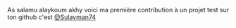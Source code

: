 As salamu alaykoum akhy voici ma première contribution à un projet test sur ton github c'est [@Sulayman74](https:/www.github.com/Sulayman74)
